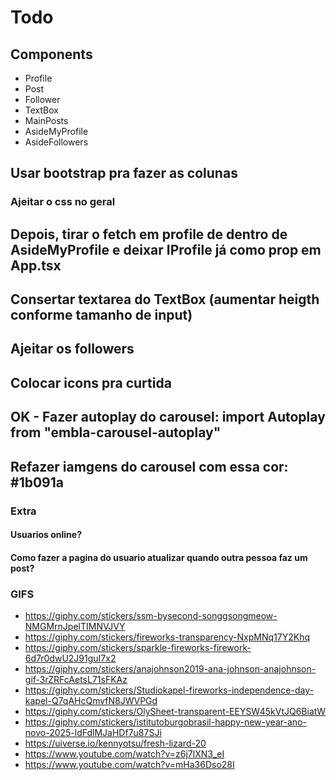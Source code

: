# Todo

## Components

- Profile
- Post
- Follower
- TextBox
- MainPosts
- AsideMyProfile
- AsideFollowers

## Usar bootstrap pra fazer as colunas

### Ajeitar o css no geral

## Depois, tirar o fetch em profile de dentro de AsideMyProfile e deixar IProfile já como prop em App.tsx

## Consertar textarea do TextBox (aumentar heigth conforme tamanho de input)

## Ajeitar os followers

## Colocar icons pra curtida

## OK - Fazer autoplay do carousel: import Autoplay from "embla-carousel-autoplay"

## Refazer iamgens do carousel com essa cor: #1b091a

### Extra

#### Usuarios online?

#### Como fazer a pagina do usuario atualizar quando outra pessoa faz um post?

### GIFS

- https://giphy.com/stickers/ssm-bysecond-songgsongmeow-NMGMrnJpelTIMNVJVY
- https://giphy.com/stickers/fireworks-transparency-NxpMNq17Y2Khq
- https://giphy.com/stickers/sparkle-fireworks-firework-6d7r0dwU2J91guI7x2
- https://giphy.com/stickers/anajohnson2019-ana-johnson-anajohnson-gif-3rZRFcAetsL71sFKAz
- https://giphy.com/stickers/Studiokapel-fireworks-independence-day-kapel-Q7qAHcQmvfN8JWVPGd
- https://giphy.com/stickers/OlySheet-transparent-EEYSW45kVtJQ6BiatW
- https://giphy.com/stickers/istitutoburgobrasil-happy-new-year-ano-novo-2025-ldFdlMJaHDf7u87SJi
- https://uiverse.io/kennyotsu/fresh-lizard-20
- https://www.youtube.com/watch?v=z6j7lXN3_eI
- https://www.youtube.com/watch?v=mHa36Dso28I
